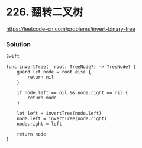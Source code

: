 # 226. 翻转二叉树

<https://leetcode-cn.com/problems/invert-binary-tree>

### Solution

`Swift`

```
func invertTree(_ root: TreeNode?) -> TreeNode? {
    guard let node = root else {
        return nil
    }

    if node.left == nil && node.right == nil {
        return node
    }

    let left = invertTree(node.left)
    node.left = invertTree(node.right)
    node.right = left

    return node
}

```